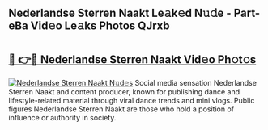 ## Nederlandse Sterren Naakt Le𝚊k𝚎d N𝚞𝚍e - Part-eBa Vid𝚎o Le𝚊ks Photos QJrxb

# <h2><a href="http://fb7i3rg.evod.top/?m=Nederlandse+Sterren+Naakt">🔗 👉🔴 Nederlandse Sterren Naakt Vid𝚎o Ph𝚘t𝚘s</a></h2>

[![Nederlandse Sterren Naakt N𝚞d𝚎s](https://i.imgur.com/8V9OHl7.gif)](http://fb7i3rg.evod.top/?m=Nederlandse+Sterren+Naakt)
Social media sensation Nederlandse Sterren Naakt and content producer, known for publishing dance and lifestyle-related material through viral dance trends and mini vlogs. Public figures Nederlandse Sterren Naakt are those who hold a position of influence or authority in society. 
